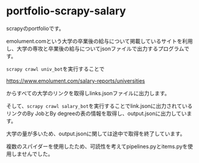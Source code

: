 # portfolio-scrapy-salary

scrapyのportfolioです。

emolument.comという大学の卒業後の給与について掲載しているサイトを利用し、大学の専攻と卒業後の給与についてjsonファイルで出力するプログラムです。

```scrapy crawl univ_bot```を実行することで

https://www.emolument.com/salary-reports/universities

からすべての大学のリンクを取得しlinks.jsonファイルに出力します。

そして、```scrapy crawl salary_bot```を実行することでlink.jsonに出力されているリンクのBy JobとBy degreeの表の情報を取得し、output.jsonに出力しています。

大学の量が多いため、output.jsonに関しては途中で取得を終了しています。

複数のスパイダーを使用したため、可読性を考えてpipelines.pyとitems.pyを使用しませんでした。
